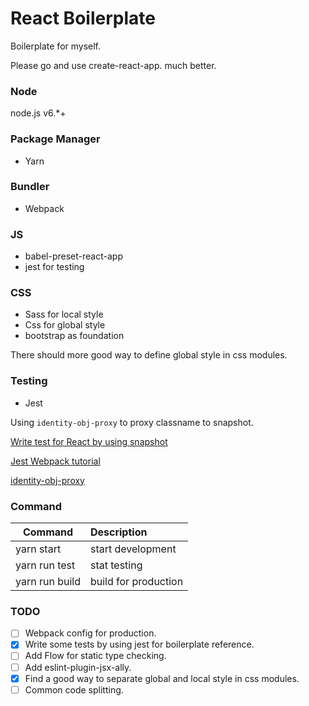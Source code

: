 # React Boilerplate
Boilerplate for myself.

Please go and use create-react-app. much better.

### Node

node.js v6.\*+

### Package Manager

- Yarn

### Bundler

- Webpack

### JS

- babel-preset-react-app
- jest for testing

### CSS

- Sass for local style
- Css for global style
- bootstrap as foundation

There should more good way to define global style in css modules.

### Testing

- Jest

Using `identity-obj-proxy` to proxy classname to snapshot.

[Write test for React by using snapshot](http://facebook.github.io/jest/docs/tutorial-react.html#content)

[Jest Webpack tutorial](http://facebook.github.io/jest/docs/tutorial-webpack.html#content)

[identity-obj-proxy](https://github.com/keyanzhang/identity-obj-proxy)

### Command

| Command        | Description          |
|----------------|:---------------------|
| yarn start     | start development    |
| yarn run test  | stat testing         |
| yarn run build | build for production |

### TODO

- [ ] Webpack config for production.
- [x] Write some tests by using jest for boilerplate reference.
- [ ] Add Flow for static type checking.
- [ ] Add eslint-plugin-jsx-ally.
- [x] Find a good way to separate global and local style in css modules.
- [ ] Common code splitting.
